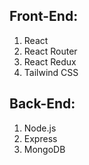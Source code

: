 ## Front-End:

1. React
2. React Router
3. React Redux
4. Tailwind CSS

## Back-End:

1. Node.js
2. Express
3. MongoDB
